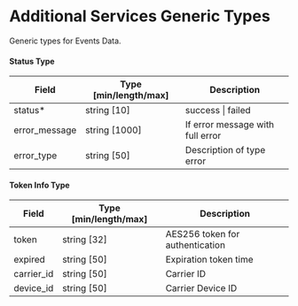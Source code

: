 # Additional Services Generic Types

Generic types for Events Data.

#### Status Type

| Field | Type [min/length/max] | Description |
| --- | --- | --- |
| status* | string [10] | success \| failed |
| error_message | string [1000] | If error message with full error |
| error_type | string [50] | Description of type error |
 
#### Token Info Type

| Field | Type [min/length/max] | Description |
| --- | --- | --- |
| token | string [32] | AES256 token for authentication |
| expired | string [50] | Expiration token time |
| carrier_id | string [50] | Carrier ID |
| device_id | string [50] | Carrier Device ID |
